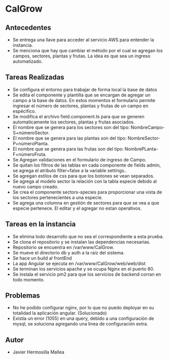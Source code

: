 # CalGrow

## Antecedentes
- Se entrega una llave para acceder al servicio AWS para entender la instancia.
- Se menciona que hay que cambiar el método por el cual se agregan los campos, sectores, plantas y frutas. La idea es que sea un ingreso automatizado.

## Tareas Realizadas
- Se configura el entorno para trabajar de forma local la base de datos
- Se edita el componente y plantilla que se encargan de agregar un campo a la base de datos. En estos momentos el formulario permite ingresar el número de sectores, plantas y frutas de un campo en espécifico.
- Se modifica el archivo field.component.ts para que se generen automaticamente los sectores, plantas y frutas asociados.
- El nombre que se genera para los sectores son del tipo: NombreCampo-S+númeroSector.
- El nombre que se genera para las plantas son del tipo: NombreSector-P+númeroPlanta.
- El nombre que se genera para las frutas son del tipo: NombrePLanta-F+númeroFruta.
- Se Agregan validaciones en el formulario de ingreso de Campo.
- Se quitan los filtros de las tablas en cada componente de fields admin, se agrega el atributo filter=false a la variable settings..
- Se agregan estilos de css para que los botones se vean separados.
- Se agrega al modelo sector la relación con la tabla especie debido al nuevo campo creado.
- Se crea el componente sectors-species para proporcionar una vista de los sectores pertenecientes a una especie.
- Se agrega una columna en gestión de sectores para que se vea a que especie pertenece. El editar y el agregar no estan operativos.


## Tareas en la instancia
- Se elimina todo desarrollo que no sea el correspondiente a esta prueba.
- Se clona el repositorio y se instalan las dependencias necesarias.
- Repositorio se encuentra en /var/www/CalGrow.
- Se mueve el directorio db y auth a la raíz del sistema.
- Se hace un build al frontEnd
- La app Angular se ejecuta en /var/www/CalGrow/web/web/dist
- Se terminan los servicios apache y se ocupa Nginx en el puerto 80.
- Se instala el servicio pm2 para que los servicios de backend corran en todo momento.


## Problemas
- No he podido configurar nginx, por lo que no puedo deployar en su totalidad la aplicación angular. (Solucionado)
- Existía un error (1055) en una query, debido a una configuración de mysql, se soluciona agregando una linea de configuración extra.

## Autor
- Javier Hermosilla Mallea